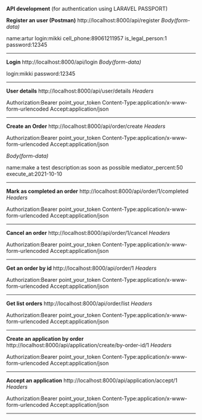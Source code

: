 **API development**
(for authentication using LARAVEL PASSPORT)

**Register an user (Postman)**
http://localhost:8000/api/register
*Body(form-data)*

name:artur
login:mikki
cell_phone:89061211957
is_legal_person:1
password:12345

---

**Login**
http://localhost:8000/api/login
*Body(form-data)*

login:mikki
password:12345

---

**User details**
http://localhost:8000/api/user/details
*Headers*

Authorization:Bearer point_your_token
Content-Type:application/x-www-form-urlencoded
Accept:application/json

---

**Create an Order**
http://localhost:8000/api/order/create
*Headers*

Authorization:Bearer point_your_token
Content-Type:application/x-www-form-urlencoded
Accept:application/json

*Body(form-data)*

name:make a test
description:as soon as possible
mediator_percent:50
execute_at:2021-10-10

---

**Mark as completed an order**
http://localhost:8000/api/order/1/completed
*Headers*

Authorization:Bearer point_your_token
Content-Type:application/x-www-form-urlencoded
Accept:application/json

---

**Cancel an order**
http://localhost:8000/api/order/1/cancel
*Headers*

Authorization:Bearer point_your_token
Content-Type:application/x-www-form-urlencoded
Accept:application/json

---

**Get an order by id**
http://localhost:8000/api/order/1
*Headers*

Authorization:Bearer point_your_token
Content-Type:application/x-www-form-urlencoded
Accept:application/json

---

**Get list orders**
http://localhost:8000/api/order/list
*Headers*

Authorization:Bearer point_your_token
Content-Type:application/x-www-form-urlencoded
Accept:application/json

---

**Create an application by order**
http://localhost:8000/api/application/create/by-order-id/1
*Headers*

Authorization:Bearer point_your_token
Content-Type:application/x-www-form-urlencoded
Accept:application/json

---

**Accept an application**
http://localhost:8000/api/application/accept/1
*Headers*

Authorization:Bearer point_your_token
Content-Type:application/x-www-form-urlencoded
Accept:application/json

---